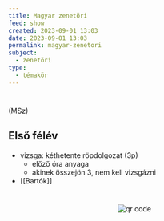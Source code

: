 ```yaml
---
title: Magyar zenetöri
feed: show
created: 2023-09-01 13:03
date: 2023-09-01 13:03
permalink: magyar-zenetori
subject:
  - zenetöri
type:
  - témakör
---
```

#
(MSz)

## Első félév

- vizsga: kéthetente röpdolgozat (3p)
	- előző óra anyaga
	- akinek összejön 3, nem kell vizsgázni
- [[Bartók]]


#
<p style="text-align: center;"><img src="https://chart.googleapis.com/chart?cht=qr&chl=https://notes.andrasdenes.com/magyar-zenetori&chs=180x180&choe=UTF-8&chld=L|2" alt="qr code"></p>

